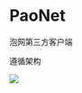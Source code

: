 # PaoNet
泡网第三方客户端

遵循架构

![](http://upload-images.jianshu.io/upload_images/3722695-fe58ac2b03c7377b.png?imageMogr2/auto-orient/strip%7CimageView2/2/w/1240)


```bash
```